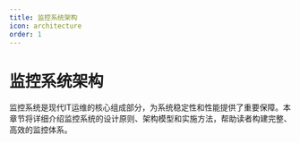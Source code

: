 ```yaml
---
title: 监控系统架构
icon: architecture
order: 1
---
```


# 监控系统架构

监控系统是现代IT运维的核心组成部分，为系统稳定性和性能提供了重要保障。本章节将详细介绍监控系统的设计原则、架构模型和实施方法，帮助读者构建完整、高效的监控体系。
